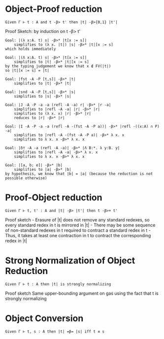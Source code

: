 
# Object-Proof reduction
    Given Γ ⊢ t : A and t -β> t' then |t| -β>{0,1} |t'|

Proof Sketch: by induction on t -β> t'

    Goal: |(λ x:A. t) s| -β>* |t[x := s]|
        simplifies to (λ x. |t|) |s| -β>* |t|[x := s]
    which holds immediately

    Goal: |(Λ x:A. t) s| -β>* |t[x := s]|
        simplifies to |t| -β>* |t|[x := s]
    by the typing judgement we know that x ∉ FV(|t|)
    so |t|[x := s] = |t|

    Goal: |fst -A -P [t,s]| -β>* |t|
        simplifies to |t| -β>* |t|
    
    Goal: |snd -A -P [t,s]| -β>* |s|
        simplifies to |s| -β>* |s|

    Goal: |J -A -P -a -a (refl -A -a) r| -β>* |r -a|
        simplifies to |refl -A -a| |r| -β>* |r|
        simplifies to (λ x. x) |r| -β>* |r|
        reduces to |r| -β>* |r|

    Goal: |I -A -P -a -a (refl -A -(fst -A -P a))| -β>* |refl -((x:A) ∩ P) -a|
        simplifies to |refl -A -(fst -A -P a)| -β>* λ x. x
        simplifies to λ x. x -β>* λ x. x

    Goal: |δ⊤ -A -a (refl -A -a)| -β>* |Λ B:*. λ y:B. y|
        simplifies to |refl -A -a| -β>* λ x. x
        simplifies to λ x. x -β>* λ x. x

    Goal: |[a, b; e]| -β>* |b|
        simplifies to |a| -β>* |b|
    by hypothesis, we know that |b| = |a| (because the reduction is not possible otherwise)

# Proof-Object reduction
    Given Γ ⊢ t, t' : A and |t| -β> |t'| then t -β>+ t'

Proof sketch
    - Erasure of |t| does not remove any standard redexes, so every standard redex in t is mirrored in |t|
    - There may be some sequence of non-standard redexes in t required to contract a standard redex in t
    - Thus, it takes at least one contraction in t to contract the corresponding redex in |t|

# Strong Normalization of Object Reduction
    Given Γ ⊢ t : A then |t| is strongly normalizing

Proof sketch
    Same upper-bounding argument on gas using the fact that t is strongly normalizing

# Object Conversion
    Given Γ ⊢ t, s : A then |t| =β= |s| iff t ≡ s

